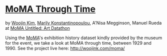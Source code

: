 # [MoMA Through Time](http://woojink.com/moma/)
by [Woojin Kim](http://woojink.com/), [Marily Konstantinopoulou](http://marilykonstantinopoulou.com/), A'Nisa Megginson, Manuel Rueda at [MoMA Untitled: Art Datathon](http://www.moma.org/calendar/events/1793)

Using the [MoMA](http://www.moma.org/)'s exhibition history dataset kindly provided by the museum for the event, we take a look at MoMA through time, between 1929 and 1990. See the project live here: http://woojink.com/moma/
